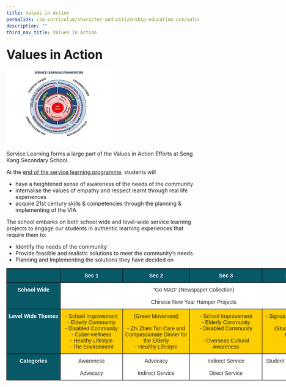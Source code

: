 ```yaml
---
title: Values in Action
permalink: /co-curriculum/character-and-citizenship-education-cce/values-in-action/
description: ""
third_nav_title: Values in Action
---
```

**<font size=6>Values in Action</font>**<br>

<img src="/images/CCE/Service%20Learning%20Framework.jpg"  
     style="width:55%">
		 
Service Learning forms a large part of the Values in Action Efforts at Seng Kang Secondary School.

At the <u>end of the service learning programme</u>, students will

*   have a heightened sense of awareness of the needs of the community
*   internalise the values of empathy and respect learnt through real life experiences
*   acquire 21st century skills & competencies through the planning & implementing of the VIA

The school embarks on both school wide and level-wide service learning projects to engage our students in authentic learning experiences that require them to:

*   Identify the needs of the community
*   Provide feasible and realistic solutions to meet the community’s needs
*   Planning and Implementing the solutions they have decided on

<table style="border-collapse:collapse;border-spacing:0;table-layout: fixed; width: 840px" class="tg"><colgroup><col style="width: 141px"><col style="width: 163px"><col style="width: 176px"><col style="width: 190px"><col style="width: 170px"></colgroup><thead><tr><th style="background-color:#075968;border-color:black;border-style:solid;border-width:1px;font-family:Arial, sans-serif;font-size:14px;font-weight:normal;overflow:hidden;padding:10px 5px;text-align:left;vertical-align:top;word-break:normal"></th><th style="background-color:#075968;border-color:black;border-style:solid;border-width:1px;color:#FFF;font-family:Arial, sans-serif;font-size:14px;font-weight:bold;overflow:hidden;padding:10px 5px;text-align:center;vertical-align:top;word-break:normal"><span style="color:#FFF;background-color:#075968">Sec 1</span></th><th style="background-color:#075968;border-color:black;border-style:solid;border-width:1px;color:#FFF;font-family:Arial, sans-serif;font-size:14px;font-weight:bold;overflow:hidden;padding:10px 5px;text-align:center;vertical-align:top;word-break:normal"><span style="color:#FFF;background-color:#075968">Sec 2</span></th><th style="background-color:#075968;border-color:black;border-style:solid;border-width:1px;color:#FFF;font-family:Arial, sans-serif;font-size:14px;font-weight:bold;overflow:hidden;padding:10px 5px;text-align:center;vertical-align:top;word-break:normal"><span style="color:#FFF;background-color:#075968">Sec 3</span></th><th style="background-color:#075968;border-color:black;border-style:solid;border-width:1px;color:#FFF;font-family:Arial, sans-serif;font-size:14px;font-weight:bold;overflow:hidden;padding:10px 5px;text-align:center;vertical-align:top;word-break:normal"><span style="color:#FFF;background-color:#075968">Sec 4/5</span></th></tr></thead><tbody><tr><td style="background-color:#075968;border-color:black;border-style:solid;border-width:1px;color:#FFF;font-family:Arial, sans-serif;font-size:14px;font-weight:bold;overflow:hidden;padding:10px 5px;text-align:center;vertical-align:top;word-break:normal"><span style="color:#FFF;background-color:#075968">School Wide</span></td><td style="background-color:#FFF;border-color:black;border-style:solid;border-width:1px;color:#282828;font-family:Arial, sans-serif;font-size:14px;overflow:hidden;padding:10px 5px;text-align:center;vertical-align:top;word-break:normal" colspan="4">“Go MAD” (Newspaper Collection)<br><br>Chinese New Year Hamper Projects<br></td></tr><tr><td style="background-color:#075968;border-color:black;border-style:solid;border-width:1px;color:#FFF;font-family:Arial, sans-serif;font-size:14px;font-weight:bold;overflow:hidden;padding:10px 5px;text-align:center;vertical-align:top;word-break:normal"><span style="color:#FFF;background-color:#075968">Level Wide Themes</span></td><td style="background-color:#FFCE00;border-color:black;border-style:solid;border-width:1px;color:#282828;font-family:Arial, sans-serif;font-size:14px;overflow:hidden;padding:10px 5px;text-align:center;vertical-align:top;word-break:normal">- School Improvement<br>- Elderly Community<br>- Disabled Community<br>- Cyber-wellness<br>- Healthy Lifestyle<br>- The Environment</td><td style="background-color:#FFCE00;border-color:black;border-style:solid;border-width:1px;color:#282828;font-family:Arial, sans-serif;font-size:14px;overflow:hidden;padding:10px 5px;text-align:center;vertical-align:top;word-break:normal">(Green Movement)<br><br>- Zhi Zhen Tan Care and Compassionate Dinner for the Elderly<br>- Healthy Lifestyle</td><td style="background-color:#FFCE00;border-color:black;border-style:solid;border-width:1px;color:#282828;font-family:Arial, sans-serif;font-size:14px;overflow:hidden;padding:10px 5px;text-align:center;vertical-align:top;word-break:normal">- School Improvement<br>- Elderly Community<br>- Disabled Community<br><br>- Overseas Cultural Awareness<br></td><td style="background-color:#FFCE00;border-color:black;border-style:solid;border-width:1px;color:#282828;font-family:Arial, sans-serif;font-size:14px;overflow:hidden;padding:10px 5px;text-align:center;vertical-align:top;word-break:normal">- Signature programmes<br><br>(Student-initiated themes)</td></tr><tr><td style="background-color:#075968;border-color:black;border-style:solid;border-width:1px;color:#FFF;font-family:Arial, sans-serif;font-size:14px;font-weight:bold;overflow:hidden;padding:10px 5px;text-align:center;vertical-align:top;word-break:normal"><span style="color:#FFF;background-color:#075968">Categories</span></td><td style="background-color:#FFF;border-color:black;border-style:solid;border-width:1px;color:#282828;font-family:Arial, sans-serif;font-size:14px;overflow:hidden;padding:10px 5px;text-align:center;vertical-align:top;word-break:normal">Awareness<br><br>Advocacy<br></td><td style="background-color:#FFF;border-color:black;border-style:solid;border-width:1px;color:#282828;font-family:Arial, sans-serif;font-size:14px;overflow:hidden;padding:10px 5px;text-align:center;vertical-align:top;word-break:normal">Advocacy<br><br>Indirect Service</td><td style="background-color:#FFF;border-color:black;border-style:solid;border-width:1px;color:#282828;font-family:Arial, sans-serif;font-size:14px;overflow:hidden;padding:10px 5px;text-align:center;vertical-align:top;word-break:normal">Indirect Service<br><br>Direct Service</td><td style="background-color:#FFF;border-color:black;border-style:solid;border-width:1px;color:#282828;font-family:Arial, sans-serif;font-size:14px;overflow:hidden;padding:10px 5px;text-align:center;vertical-align:top;word-break:normal">Student initiated themes</td></tr></tbody></table>